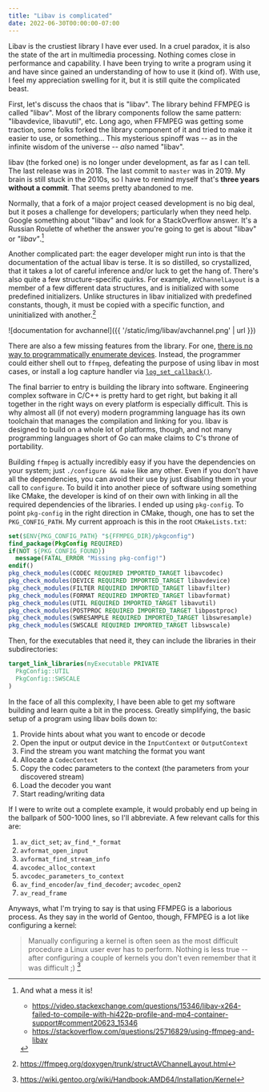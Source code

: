 ```yaml
---
title: "Libav is complicated"
date: 2022-06-30T00:00:00-07:00
---
```


Libav is the crustiest library I have ever used. In a cruel paradox, it is also the state of the art in multimedia processing. Nothing comes close in performance and capability. I have been trying to write a program using it and have since gained an understanding of how to use it (kind of). With use, I feel my appreciation swelling for it, but it is still quite the complicated beast.

First, let's discuss the chaos that is "libav". The library behind FFMPEG is called "libav". Most of the library components follow the same pattern: "libavdevice, libavutil", etc. Long ago, when FFMPEG was getting some traction, some folks forked the library component of it and tried to make it easier to use, or something... This mysterious spinoff was -- as in the infinite wisdom of the universe -- *also* named "libav".

libav (the forked one) is no longer under development, as far as I can tell. The last release was in 2018. The last commit to `master` was in 2019. My brain is still stuck in the 2010s, so I have to remind myself that's **three years without a commit**. That seems pretty abandoned to me.

Normally, that a fork of a major project ceased development is no big deal, but it poses a challenge for developers; particularly when they need help. Google something about "libav" and look for a StackOverflow answer. It's a Russian Roulette of whether the answer you're going to get is about "libav" or *"libav"*.[^1]

Another complicated part: the eager developer might run into is that the documentation of the actual libav is terse. It is so distilled, so crystallized, that it takes a lot of careful inference and/or luck to get the hang of. There's also quite a few structure-specific quirks. For example, `AVChannelLayout` is a member of a few different data structures, and is initialized with some predefined initializers. Unlike structures in libav initialized with predefined constants, though, it must be copied with a specific function, and uninitialized with another.[^2]

![documentation for avchannel]({{ '/static/img/libav/avchannel.png' | url }})

There are also a few missing features from the library. For one, [there is no way to programmatically enumerate devices](https://trac.ffmpeg.org/wiki/DirectShow#Howtoprogrammaticallyenumeratedevices). Instead, the programmer could either shell out to `ffmpeg`, defeating the purpose of using libav in most cases, or install a log capture handler via [`log_set_callback()`](https://ffmpeg.org/doxygen/trunk/group__lavu__log.html#ga14034761faf581a8b9ed6ef19b313708).

The final barrier to entry is building the library into software. Engineering complex software in C/C++ is pretty hard to get right, but baking it all together in the right ways on every platform is especially difficult. This is why almost all (if not every) modern programming language has its own toolchain that manages the compilation and linking for you. libav is designed to build on a whole lot of platforms, though, and not many programming languages short of Go can make claims to C's throne of portability.

Building `ffmpeg` is actually incredibly easy if you have the dependencies on your system; just `./configure && make` like any other. Even if you don't have all the dependencies, you can avoid their use by just disabling them in your call to `configure`. To build it into another piece of software using something like CMake, the developer is kind of on their own with linking in all the required dependencies of the libraries. I ended up using `pkg-config`. To point `pkg-config` in the right direction in CMake, though, one has to set the `PKG_CONFIG_PATH`. My current approach is this in the root `CMakeLists.txt`:

```cmake
set($ENV{PKG_CONFIG_PATH} "${FFMPEG_DIR}/pkgconfig")
find_package(PkgConfig REQUIRED)
if(NOT ${PKG_CONFIG_FOUND})
  message(FATAL_ERROR "Missing pkg-config!")
endif()
pkg_check_modules(CODEC REQUIRED IMPORTED_TARGET libavcodec)
pkg_check_modules(DEVICE REQUIRED IMPORTED_TARGET libavdevice)
pkg_check_modules(FILTER REQUIRED IMPORTED_TARGET libavfilter)
pkg_check_modules(FORMAT REQUIRED IMPORTED_TARGET libavformat)
pkg_check_modules(UTIL REQUIRED IMPORTED_TARGET libavutil)
pkg_check_modules(POSTPROC REQUIRED IMPORTED_TARGET libpostproc)
pkg_check_modules(SWRESAMPLE REQUIRED IMPORTED_TARGET libswresample)
pkg_check_modules(SWSCALE REQUIRED IMPORTED_TARGET libswscale)
```

Then, for the executables that need it, they can include the libraries in their subdirectories:

```cmake
target_link_libraries(myExecutable PRIVATE
  PkgConfig::UTIL
  PkgConfig::SWSCALE
)
```

In the face of all this complexity, I have been able to get my software building and learn quite a bit in the process. Greatly simplifying, the basic setup of a program using libav boils down to:

1. Provide hints about what you want to encode or decode
2. Open the input or output device in the `InputContext` or `OutputContext`
3. Find the stream you want matching the format you want
4. Allocate a `CodecContext`
5. Copy the codec parameters to the context (the parameters from
   your discovered stream)
6. Load the decoder you want
7. Start reading/writing data

If I were to write out a complete example, it would probably end up being in the ballpark of 500-1000 lines, so I'll abbreviate. A few relevant calls for this are:

1. `av_dict_set`; `av_find_*_format`
2. `avformat_open_input`
3. `avformat_find_stream_info`
4. `avcodec_alloc_context`
5. `avcodec_parameters_to_context`
6. `av_find_encoder`/`av_find_decoder`; `avcodec_open2`
7. `av_read_frame`

Anyways, what I'm trying to say is that using FFMPEG is a laborious process. As they say in the world of Gentoo, though, FFMPEG is a lot like configuring a kernel:

> Manually configuring a kernel is often seen as the most difficult procedure a Linux user ever has to perform. Nothing is less true -- after configuring a couple of kernels you don't even remember that it was difficult ;) [^3]

[^1]: And what a mess it is!
    - https://video.stackexchange.com/questions/15346/libav-x264-failed-to-compile-with-hi422p-profile-and-mp4-container-support#comment20623_15346
    - https://stackoverflow.com/questions/25716829/using-ffmpeg-and-libav
[^2]: https://ffmpeg.org/doxygen/trunk/structAVChannelLayout.html
[^3]: https://wiki.gentoo.org/wiki/Handbook:AMD64/Installation/Kernel
